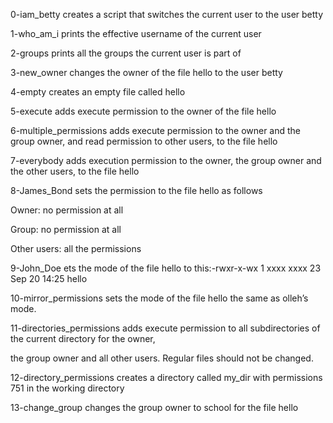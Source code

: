 0-iam_betty creates a script that switches the current user to the user betty



1-who_am_i prints the effective username of the current user



2-groups prints all the groups the current user is part of



3-new_owner changes the owner of the file hello to the user betty



4-empty creates an empty file called hello



5-execute adds execute permission to the owner of the file hello



6-multiple_permissions adds execute permission to the owner and the group owner, and read permission to other users, to the file hello



7-everybody adds execution permission to the owner, the group owner and the other users, to the file hello



8-James_Bond sets the permission to the file hello as follows



Owner: no permission at all



Group: no permission at all



Other users: all the permissions



9-John_Doe ets the mode of the file hello to this:-rwxr-x-wx 1 xxxx xxxx 23 Sep 20 14:25 hello



10-mirror_permissions sets the mode of the file hello the same as olleh’s mode.



11-directories_permissions adds execute permission to all subdirectories of the current directory for the owner,



the group owner and all other users. Regular files should not be changed.



12-directory_permissions creates a directory called my_dir with permissions 751 in the working directory



13-change_group changes the group owner to school for the file hello
